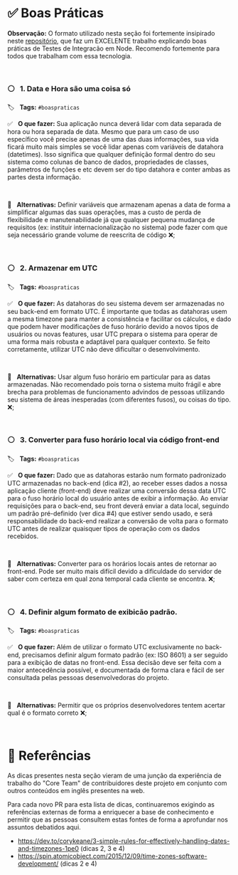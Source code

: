 # ✅ Boas Práticas

**Observação:** O formato utilizado nesta seção foi fortemente insipirado neste [repositório](https://github.com/testjavascript/nodejs-integration-tests-best-practices), que faz um EXCELENTE trabalho explicando boas práticas de Testes de Integracão em Node. Recomendo fortemente para todos que trabalham com essa tecnologia.

<br/>

### ⚪️ &nbsp; 1. Data e Hora são uma coisa só

🏷 &nbsp; **Tags:** `#boaspraticas`

✅ &nbsp; **O que fazer:** Sua aplicação nunca deverá lidar com data separada de hora ou hora separada de data. Mesmo que para um caso de uso específico você precise apenas de uma das duas informações, sua vida ficará muito mais simples se você lidar apenas com variáveis de datahora (datetimes). Isso significa que qualquer definição formal dentro do seu sistema como colunas de banco de dados, propriedades de classes, parâmetros de funções e etc devem ser do tipo datahora e conter ambas as partes desta informação.

<br/>

👀 &nbsp; **Alternativas:** Definir variáveis que armazenam apenas a data de forma a simplificar algumas das suas operações, mas a custo de perda de flexibilidade e manutenabilidade já que qualquer pequena mudança de requisitos (ex: instituir internacionalização no sistema) pode fazer com que seja necessário grande volume de reescrita de código ❌;  

<br/>

### ⚪️ &nbsp; 2. Armazenar em UTC

🏷 &nbsp; **Tags:** `#boaspraticas`

✅ &nbsp; **O que fazer:** As datahoras do seu sistema devem ser armazenadas no seu back-end em formato UTC. É importante que todas as datahoras usem a mesma timezone para manter a consistência e facilitar os cálculos, e dado que podem haver modificações de fuso horário devido a novos tipos de usuários ou novas features, usar UTC prepara o sistema para operar de uma forma mais robusta e adaptável para qualquer contexto. Se feito corretamente, utilizar UTC não deve dificultar o desenvolvimento.

<br/>

👀 &nbsp; **Alternativas:** Usar algum fuso horário em particular para as datas armazenadas. Não recomendado pois torna o sistema muito frágil e abre brecha para problemas de funcionamento advindos de pessoas utilizando seu sistema de áreas inesperadas (com diferentes fusos), ou coisas do tipo. ❌; 

<br/>

### ⚪️ &nbsp; 3. Converter para fuso horário local via código front-end

🏷 &nbsp; **Tags:** `#boaspraticas`

✅ &nbsp; **O que fazer:** Dado que as datahoras estarão num formato padronizado UTC armazenadas no back-end (dica #2), ao receber esses dados a nossa aplicação cliente (front-end) deve realizar uma conversão dessa data UTC para o fuso horário local do usuário antes de exibir a informação. Ao enviar requisições para o back-end, seu front deverá enviar a data local, seguindo um padrão pré-definido (ver dica #4) que estiver sendo usado, e será responsabilidade do back-end realizar a conversão de volta para o formato UTC antes de realizar quaisquer tipos de operação com os dados recebidos.

<br/>

👀 &nbsp; **Alternativas:** Converter para os horários locais antes de retornar ao front-end. Pode ser muito mais difícil devido a dificuldade do servidor de saber com certeza em qual zona temporal cada cliente se encontra.
 ❌; 

<br/>

### ⚪️ &nbsp; 4. Definir algum formato de exibicão padrão.

🏷 &nbsp; **Tags:** `#boaspraticas`

✅ &nbsp; **O que fazer:** Além de utilizar o formato UTC exclusivamente no back-end, precisamos definir algum formato padrão (ex: ISO 8601) a ser seguido para a exibição de datas no front-end. Essa decisão deve ser feita com a maior antecedência possível, e documentada de forma clara e fácil de ser consultada pelas pessoas desenvolvedoras do projeto.

<br/>

👀 &nbsp; **Alternativas:** Permitir que os próprios desenvolvedores tentem acertar qual é o formato correto ❌; 

<br/>

# 📗 Referências

As dicas presentes nesta seção vieram de uma junção da experiência de trabalho do "Core Team" de contribuidores deste projeto em conjunto com outros conteúdos em inglês presentes na web.

Para cada novo PR para esta lista de dicas, continuaremos exigindo as referências externas de forma a enriquecer a base de conhecimento e permitir que as pessoas consultem estas fontes de forma a aprofundar nos assuntos debatidos aqui.

- https://dev.to/corykeane/3-simple-rules-for-effectively-handling-dates-and-timezones-1pe0 (dicas 2, 3 e 4)
- https://spin.atomicobject.com/2015/12/09/time-zones-software-development/ (dicas 2 e 4)